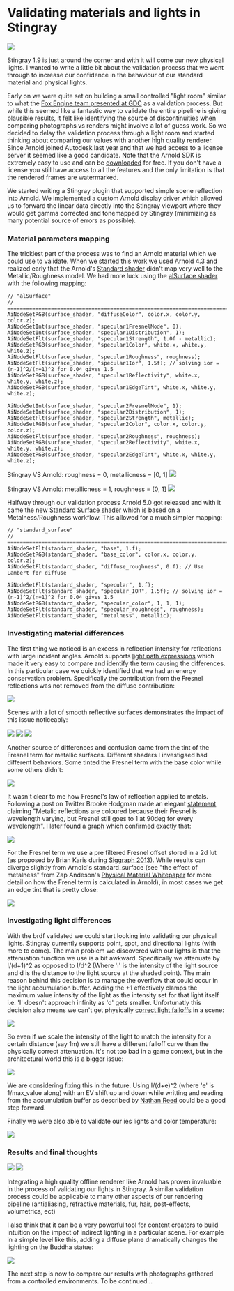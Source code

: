 # Validating materials and lights in Stingray #

![](images/compa.gif)

Stingray 1.9 is just around the corner and with it will come our new physical lights. I wanted to write a little bit about the validation process that we went through to increase our confidence in the behaviour of our standard material and physical lights.

Early on we were quite set on building a small controlled "light room" similar to what the [Fox Engine team presented at GDC](https://youtu.be/FQMbxzTUuSg?t=19m25s) as a validation process. But while this seemed like a fantastic way to validate the entire pipeline is giving plausible results, it felt like identifying the source of discontinuities when comparing photographs vs renders might involve a lot of guess work. So we decided to delay the validation process through a light room and started thinking about comparing our values with another high quality renderer. Since Arnold joined Autodesk last year and that we had access to a license server it seemed like a good candidate. Note that the Arnold SDK is extremely easy to use and can be [downloaded](https://www.solidangle.com/arnold/download) for free. If you don't have a license you still have access to all the features and the only limitation is that the rendered frames are watermarked. 

We started writing a Stingray plugin that supported simple scene reflection into Arnold. We implemented a custom Arnold display driver which allowed us to forward the linear data directly into the Stingray viewport where they would get gamma corrected and tonemapped by Stingray (minimizing as many potential source of errors as possible).

### Material parameters mapping ###
The trickiest part of the process was to find an Arnold material which we could use to validate. When we started this work we used Arnold 4.3 and realized early that the Arnold's [Standard shader](https://support.solidangle.com/display/AFMUG/Standard) didn't map very well to the Metallic/Roughness model. We had more luck using the [alSurface shader](http://www.anderslanglands.com/alshaders/alSurface.html) with the following mapping:

~~~~
// "alSurface"
// ==============================================================================================
AiNodeSetRGB(surface_shader, "diffuseColor", color.x, color.y, color.z);
AiNodeSetInt(surface_shader, "specular1FresnelMode", 0);
AiNodeSetInt(surface_shader, "specular1Distribution", 1);
AiNodeSetFlt(surface_shader, "specular1Strength", 1.0f - metallic);
AiNodeSetRGB(surface_shader, "specular1Color", white.x, white.y, white.z);
AiNodeSetFlt(surface_shader, "specular1Roughness", roughness);
AiNodeSetFlt(surface_shader, "specular1Ior", 1.5f); // solving ior = (n-1)^2/(n+1)^2 for 0.04 gives 1.5
AiNodeSetRGB(surface_shader, "specular1Reflectivity", white.x, white.y, white.z);
AiNodeSetRGB(surface_shader, "specular1EdgeTint", white.x, white.y, white.z);

AiNodeSetInt(surface_shader, "specular2FresnelMode", 1);
AiNodeSetInt(surface_shader, "specular2Distribution", 1);
AiNodeSetFlt(surface_shader, "specular2Strength", metallic);
AiNodeSetRGB(surface_shader, "specular2Color", color.x, color.y, color.z);
AiNodeSetFlt(surface_shader, "specular2Roughness", roughness);
AiNodeSetRGB(surface_shader, "specular2Reflectivity", white.x, white.y, white.z);
AiNodeSetRGB(surface_shader, "specular2EdgeTint", white.x, white.y, white.z);
~~~~

Stingray VS Arnold: roughness = 0, metallicness = [0, 1]
![](images/res1.jpg)

Stingray VS Arnold: metallicness = 1, roughness = [0, 1]
![](images/res3.jpg)

Halfway through our validation process Arnold 5.0 got released and with it came the new [Standard Surface shader](https://support.solidangle.com/display/A5AFMUG/Standard+Surface) which is based on a Metalness/Roughness workflow. This allowed for a much simpler mapping:

~~~~
// "standard_surface"
// ==============================================================================================
AiNodeSetFlt(standard_shader, "base", 1.f);
AiNodeSetRGB(standard_shader, "base_color", color.x, color.y, color.z);
AiNodeSetFlt(standard_shader, "diffuse_roughness", 0.f); // Use Lambert for diffuse

AiNodeSetFlt(standard_shader, "specular", 1.f);
AiNodeSetFlt(standard_shader, "specular_IOR", 1.5f); // solving ior = (n-1)^2/(n+1)^2 for 0.04 gives 1.5
AiNodeSetRGB(standard_shader, "specular_color", 1, 1, 1);
AiNodeSetFlt(standard_shader, "specular_roughness", roughness);
AiNodeSetFlt(standard_shader, "metalness", metallic);
~~~~

### Investigating material differences ###

The first thing we noticed is an excess in reflection intensity for reflections with large incident angles. Arnold supports [light path expressions](https://support.solidangle.com/display/A5AFMUG/Introduction+to+Light+Path+Expressions) which made it very easy to compare and identify the term causing the differences. In this particular case we quickly identified that we had an energy conservation problem. Specifically the contribution from the Fresnel reflections was not removed from the diffuse contribution:

![](images/fix1.jpg)

Scenes with a lot of smooth reflective surfaces demonstrates the impact of this issue noticeably:

![](images/fixc.gif)
![](images/fixa.gif)
![](images/fixb.gif)

Another source of differences and confusion came from the tint of the Fresnel term for metallic surfaces. Different shaders I investigaed had different behaviors. Some tinted the Fresnel term with the base color while some others didn't:

![](images/metal3.jpg)

It wasn't clear to me how Fresnel's law of reflection applied to metals. Following a post on Twitter Brooke Hodgman made an elegant [statement](https://twitter.com/BrookeHodgman/status/884532159331028992) claiming "Metalic reflections are coloured because their Fresnel is wavelength varying, but Fresnel still goes to 1 at 90deg for every wavelength". I later found a [graph](https://en.wikipedia.org/wiki/Reflectance) which confirmed exactly that: 

![](images/reflectance.jpg)

For the Fresnel term we use a pre filtered Fresnel offset stored in a 2d lut (as proposed by Brian Karis during [Siggraph 2013](http://blog.selfshadow.com/publications/s2013-shading-course/karis/s2013_pbs_epic_slides.pdf)). While results can diverge slightly from Arnold's standard_surface (see "the effect of metalness" from Zap Andeson's [Physical Material Whitepaper](https://www.dropbox.com/s/jt8dk65u14n2mi5/Physical%20Material%20-%20Whitepaper%20-%201.01.pdf?dl=0) for more detail on how the Frenel term is calculated in Arnold), in most cases we get an edge tint that is pretty close:

![](images/metal4.jpg)

### Investigating light differences ###

With the brdf validated we could start looking into validating our physical lights. Stingray currently supports point, spot, and directional lights (with more to come). The main problem we discovered with our lights is that the attenuation function we use is a bit awkward. Specifically we attenuate by I/(d+1)^2 as opposed to I/d^2 (Where 'I' is the intensity of the light source and d is the distance to the light source at the shaded point). The main reason behind this decision is to manage the overflow that could occur in the light accumulation buffer. Adding the +1 effectively clamps the maximum value intensity of the light as the intensity set for that light itself i.e. 'I' doesn't approach infinity as 'd' gets smaller. Unfortunatly this decision also means we can't get physically [correct light falloffs](https://www.desmos.com/calculator/jydb51epow) in a scene:

![](images/graph.gif)

So even if we scale the intensity of the light to match the intensity for a certain distance (say 1m) we still have a different falloff curve than the physically correct attenuation. It's not too bad in a game context, but in the architectural world this is a bigger issue:

![](images/fix-int5.gif)

We are considering fixing this in the future. Using I/(d+e)^2 (where 'e' is 1/max_value along) with an EV shift up and down while writting and reading from the accumulation buffer as described by [Nathan Reed](http://www.reedbeta.com/blog/artist-friendly-hdr-with-exposure-values/) could be a good step forward.

Finally we were also able to validate our ies lights and color temperature:

![](images/ies2.gif)

### Results and final thoughts ###

![](images/compa.gif)
![](images/compb.gif)

Integrating a high quality offline renderer like Arnold has proven invaluable in the process of validating our lights in Stingray. A similar validation process could be applicable to many other aspects of our rendering pipeline (antialiasing, refractive materials, fur, hair, post-effects, volumetrics, ect)

I also think that it can be a very powerful tool for content creators to build intuition on the impact of indirect lighting in a particular scene. For example in a simple level like this, adding a diffuse plane dramatically changes the lighting on the Buddha statue:

![](images/diffuse.gif)

The next step is now to compare our results with photographs gathered from a controlled environments. To be continued...